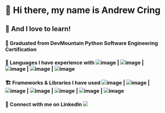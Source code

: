 # 👋 Hi there, my name is Andrew Cring 
##  📖 And I love to learn!
### 🐍 Graduated from DevMountain Python Software Engineering Certification 
### 📄 Languages I have experience with ![image](https://img.shields.io/badge/Python-FFD43B?style=for-the-badge&logo=python&logoColor=blue) | ![image](https://img.shields.io/badge/JavaScript-323330?style=for-the-badge&logo=javascript&logoColor=F7DF1E) | ![image](https://img.shields.io/badge/json-5E5C5C?style=for-the-badge&logo=json&logoColor=white) | ![image](https://img.shields.io/badge/HTML5-E34F26?style=for-the-badge&logo=html5&logoColor=white) | ![image](https://img.shields.io/badge/CSS3-1572B6?style=for-the-badge&logo=css3&logoColor=white) 
### 🏗️ Frameworks & Libraries I have used ![image](https://img.shields.io/badge/Flask-000000?style=for-the-badge&logo=flask&logoColor=white) | ![image](https://img.shields.io/badge/Bootstrap-563D7C?style=for-the-badge&logo=bootstrap&logoColor=white) | ![image](https://img.shields.io/badge/Express.js-000000?style=for-the-badge&logo=express&logoColor=white) | ![image](https://img.shields.io/badge/GitHub%20Pages-222222?style=for-the-badge&logo=GitHub%20Pages&logoColor=white) | ![image](https://img.shields.io/badge/Node.js-339933?style=for-the-badge&logo=nodedotjs&logoColor=white) | ![image](https://img.shields.io/badge/npm-CB3837?style=for-the-badge&logo=npm&logoColor=white) | ![image](https://img.shields.io/badge/Postman-FF6C37?style=for-the-badge&logo=Postman&logoColor=white) 
### 🤝 Connect with me on LinkedIn <a href="https://www.linkedin.com/in/andrew-cring-ac17/"><img src="https://img.shields.io/badge/Andrew's_LinkedIn-blue"/></a> 


<!--
**ACring17/ACring17** is a ✨ _special_ ✨ repository because its `README.md` (this file) appears on your GitHub profile.

Here are some ideas to get you started:

- 🔭 I’m currently working on ...
- 🌱 I’m currently learning ...
- 👯 I’m looking to collaborate on ...
- 🤔 I’m looking for help with ...
- 💬 Ask me about ...
- 📫 How to reach me: ...
- 😄 Pronouns: ...
- ⚡ Fun fact: ...
-->


